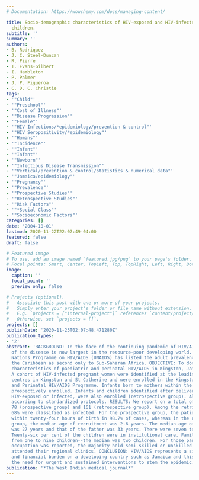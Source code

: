 ```yaml
---
# Documentation: https://wowchemy.com/docs/managing-content/

title: Socio-demographic characteristics of HIV-exposed and HIV-infected Jamaican
  children.
subtitle: ''
summary: ''
authors:
- B. Rodriquez
- J. C. Steel-Duncan
- R. Pierre
- T. Evans-Gilbert
- I. Hambleton
- P. Palmer
- J. P. Figueroa
- C. D. C. Christie
tags:
- '"Child"'
- '"Preschool"'
- '"Cost of Illness"'
- '"Disease Progression"'
- '"Female"'
- '"HIV Infections/*epidemiology/prevention & control"'
- '"HIV Seropositivity/*epidemiology"'
- '"Humans"'
- '"Incidence"'
- '"Infant"'
- '"Infant"'
- '"Newborn"'
- '"Infectious Disease Transmission"'
- '"Vertical/prevention & control/statistics & numerical data"'
- '"Jamaica/epidemiology"'
- '"Pregnancy"'
- '"Prevalence"'
- '"Prospective Studies"'
- '"Retrospective Studies"'
- '"Risk Factors"'
- '"*Social Class"'
- '"Socioeconomic Factors"'
categories: []
date: '2004-10-01'
lastmod: 2020-11-22T22:07:49-04:00
featured: false
draft: false

# Featured image
# To use, add an image named `featured.jpg/png` to your page's folder.
# Focal points: Smart, Center, TopLeft, Top, TopRight, Left, Right, BottomLeft, Bottom, BottomRight.
image:
  caption: ''
  focal_point: ''
  preview_only: false

# Projects (optional).
#   Associate this post with one or more of your projects.
#   Simply enter your project's folder or file name without extension.
#   E.g. `projects = ["internal-project"]` references `content/project/deep-learning/index.md`.
#   Otherwise, set `projects = []`.
projects: []
publishDate: '2020-11-23T02:07:48.471280Z'
publication_types:
- '2'
abstract: 'BACKGROUND: In the face of the continuing pandemic of HIV/AIDS, the burden
  of the disease is now largest in the resource-poor developing world. The Joint United
  Nations Programme on HIV/AIDS (UNAIDS) has listed the adult prevalence rate for
  the Caribbean as second only to Sub-Saharan Africa. OBJECTIVE: To document the socio-demographic
  characteristics of paediatric and perinatal HIV/AIDS in Kingston, Jamaica. METHODS:
  A cohort of HIV-infected pregnant women were identified at the leading maternity
  centres in Kingston and St Catherine and were enrolled in the Kingston Paediatric
  and Perinatal HIV/AIDS Programme. Infants born to mothers within the programme were
  prospectively enrolled. Infants and children identified after delivery, whether
  HIV-exposed or infected, were also enrolled (retrospective group). All were followed
  according to standardized protocols. RESULTS: We report on a total of 239 children,
  78 (prospective group) and 161 (retrospective group). Among the retrospective group,
  68% were classified as infected. For the prospective group, the patients were recruited
  within twenty-four hours of birth in 98.7% of cases, whereas in the retrospective
  group, the median age of recruitment was 2.6 years. The median age of the mother
  was 27 years and that of the father was 33 years. There were seven teenage mothers.
  Twenty-six per cent of the children were in institutional care. Family size ranged
  from one to nine children--the median was two children. For those parents where
  occupation was reported, the majority held semi-skilled or unskilled jobs. Patients
  attended their regional clinics. CONCLUSION: HIV/AIDS represents a significant human
  and financial burden on a developing country such as Jamaica and this underscores
  the need for urgent and sustained interventions to stem the epidemic.'
publication: '*The West Indian medical journal*'
---
```

